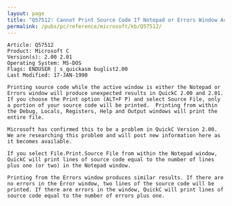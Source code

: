 ```yaml
---
layout: page
title: "Q57512: Cannot Print Source Code If Notepad or Errors Window Active"
permalink: /pubs/pc/reference/microsoft/kb/Q57512/
---
```


	Article: Q57512
	Product: Microsoft C
	Version(s): 2.00 2.01
	Operating System: MS-DOS
	Flags: ENDUSER | s_quickasm buglist2.00
	Last Modified: 17-JAN-1990
	
	Printing source code while the active window is either the Notepad or
	Errors window will produce unexpected results in QuickC 2.00 and 2.01.
	If you choose the Print option (ALT+F P) and select Source File, only
	a portion of your source code will be printed.  Printing from within
	the Debug, Locals, Registers, Help and Output windows will print the
	entire file.
	
	Microsoft has confirmed this to be a problem in QuickC Version 2.00.
	We are researching this problem and will post new information here as
	it becomes available.
	
	If you select File.Print.Source File from within the Notepad window,
	QuickC will print lines of source code equal to the number of lines
	plus one (or two) in the Notepad window.
	
	Printing from the Errors window produces similar results. If there are
	no errors in the Error window, two lines of the source code will be
	printed. If there are errors in the window, QuickC will print lines of
	source code equal to the number of errors plus one.
